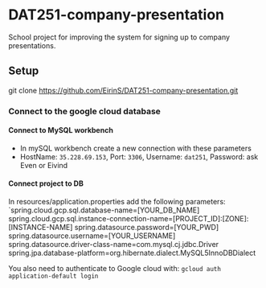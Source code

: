 # DAT251-company-presentation
School project for improving the system for signing up to company presentations.

## Setup
git clone https://github.com/EirinS/DAT251-company-presentation.git

### Connect to the google cloud database
#### Connect to MySQL workbench
  - In mySQL workbench create a new connection with these parameters
  - HostName: `35.228.69.153`, Port: `3306`, Username: `dat251`, Password: ask Even or Eivind
#### Connect project to DB
In resources/application.properties add the following parameters:
`spring.cloud.gcp.sql.database-name=[YOUR_DB_NAME]
spring.cloud.gcp.sql.instance-connection-name=[PROJECT_ID]:[ZONE]:[INSTANCE-NAME]
spring.datasource.password=[YOUR_PWD]
spring.datasource.username=[YOUR_USERNAME]
spring.datasource.driver-class-name=com.mysql.cj.jdbc.Driver
spring.jpa.database-platform=org.hibernate.dialect.MySQL5InnoDBDialect

You also need to authenticate to Google cloud with:
`gcloud auth application-default login`